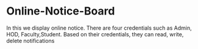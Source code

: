 # Online-Notice-Board
In this we display online notice. 
There are four credentials such as Admin, HOD, Faculty,Student.
Based on their credentials, they can read, write, delete notifications 
